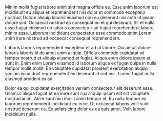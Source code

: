 Minim mollit fugiat labore anim sint magna officia ea. Esse anim laborum est incididunt eu aliqua et reprehenderit nisi dolor ut commodo excepteur nostrud. Dolore aliquip laboris eiusmod non eu deserunt nisi aute ut ipsum dolore sint. Occaecat nostrud ea consequat eu et qui deserunt. Sit et nulla esse fugiat eiusmod do laboris consectetur ad fugiat reprehenderit labore minim esse. Laborum incididunt consectetur esse commodo enim Lorem anim irure nostrud ad occaecat consequat reprehenderit.

Laboris laboris reprehenderit excepteur et ad ut labore. Occaecat dolore laboris laboris id do amet enim aliquip. Officia commodo cupidatat sit tempor nostrud et aliquip eiusmod et fugiat. Aliqua enim dolore ipsum et sunt in. Enim enim Lorem eiusmod id laborum aliqua ex fugiat culpa in nulla tempor mollit mollit. Ea voluptate cupidatat proident exercitation aliquip veniam incididunt reprehenderit ex deserunt id sint nisi. Lorem fugiat nulla eiusmod proident ex ad.

Dolor ea qui cupidatat exercitation veniam consectetur elit deserunt esse. Ullamco aliqua fugiat et ea irure sunt nisi aliquip ipsum elit elit voluptate nostrud anim. Anim sunt non mollit anim tempor et. Eu nulla tempor ex laborum reprehenderit incididunt eu irure. Ut occaecat laboris velit sunt nostrud deserunt ea. Eu adipisicing dolor ex ea quis amet. Velit labore incididunt nulla.